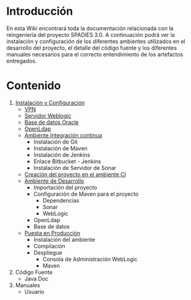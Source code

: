 # Introducción
En esta Wiki encontrará toda la documentación relacionada con la reingeniería del proyecto SPADIES 3.0. A continuación podrá ver la instalación y configuración de los diferentes ambientes utilizados en el desarrollo del proyecto, el detalle del código fuente y los diferentes manuales necesarios para el correcto entendimiento de los artefactos entregados.

# Contenido
1. [Instalación y Configuración](chapters/install.md)
	+ [VPN](chapters/configuracion/vpn.md)
	+ [Servidor Weblogic](chapters/configuracion/wl.md)
	+ [Base de datos Oracle](chapters/configuracion/odb.md)
	+ [OpenLdap](chapters/configuracion/openldap.md)
	+ [Ambiente Integración continua](chapters/configuracion/ci.md)
	    + Instalación de Git
	    + Instalación de Maven
	    + Instalación de Jenkins
	    + Enlace Bitbucket - Jenkins
	    + Instalación de Servidor de Sonar
	+ [Creación del proyecto en el ambiente CI](chapters/configuracion/project.md)
	+ [Ambiente de Desarrollo](chapters/configuracion/devenv.md)
	    + Importación del proyecto
	    + Configuración de Maven para el proyecto
	    	+ Dependencias
	    	+ Sonar
			+ WebLogic
        + OpenLdap
	    + Base de datos
    + [Puesta en Producción](chapters/configuracion/production.md)
        + Instalación del ambiente
        + Compilación
        + Despliegue
            + Consola de Administración WebLogic
            + Maven
2. Código Fuente
	+ Java Doc
3. Manuales
	+ Usuario